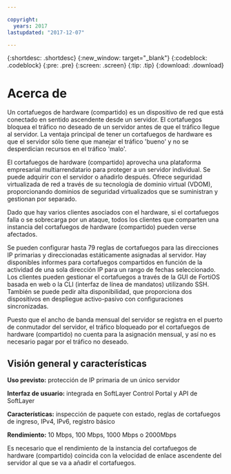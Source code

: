 ```yaml
---

copyright:
  years: 2017
lastupdated: "2017-12-07"

---
```


{:shortdesc: .shortdesc}
{:new_window: target="_blank"}
{:codeblock: .codeblock}
{:pre: .pre}
{:screen: .screen}
{:tip: .tip}
{:download: .download}

# Acerca de

Un cortafuegos de hardware (compartido) es un dispositivo de red que está conectado en sentido ascendente desde un servidor. El cortafuegos bloquea el tráfico no deseado de un servidor antes de que el tráfico llegue al servidor. La ventaja principal de tener un cortafuegos de hardware es que el servidor sólo tiene que manejar el tráfico 'bueno' y no se desperdician recursos en el tráfico 'malo'. 

El cortafuegos de hardware (compartido) aprovecha una plataforma empresarial multiarrendatario para proteger a un servidor individual. Se puede adquirir con el servidor o añadirlo después. Ofrece seguridad virtualizada de red a través de su tecnología de dominio virtual (VDOM), proporcionando dominios de seguridad virtualizados que se suministran y gestionan por separado.  

Dado que hay varios clientes asociados con el hardware, si el cortafuegos falla o se sobrecarga por un ataque, todos los clientes que comparten una instancia del cortafuegos de hardware (compartido) pueden verse afectados. 

Se pueden configurar hasta 79 reglas de cortafuegos para las direcciones IP primarias y direccionadas estáticamente asignadas al servidor. Hay disponibles informes para cortafuegos compartidos en función de la actividad de una sola dirección IP para un rango de fechas seleccionado.
Los clientes pueden gestionar el cortafuegos a través de la GUI de FortiOS basada en web o la CLI (interfaz de línea de mandatos) utilizando SSH. También se puede pedir alta disponibilidad, que proporciona dos dispositivos en despliegue activo-pasivo con configuraciones sincronizadas.

Puesto que el ancho de banda mensual del servidor se registra en el puerto de conmutador del servidor, el tráfico bloqueado por el cortafuegos de hardware (compartido) no cuenta para la asignación mensual, y así no es necesario pagar por el tráfico no deseado.

## Visión general y características

**Uso previsto:** protección de IP primaria de un único servidor

**Interfaz de usuario:** integrada en SoftLayer Control Portal y API de SoftLayer

**Características:** inspección de paquete con estado, reglas de cortafuegos de ingreso, IPv4, IPv6, registro básico

**Rendimiento:** 10 Mbps, 100 Mbps, 1000 Mbps o 2000Mbps 

Es necesario que el rendimiento de la instancia del cortafuegos de hardware (compartido) coincida con la velocidad de enlace ascendente del servidor al que se va a añadir el cortafuegos.
